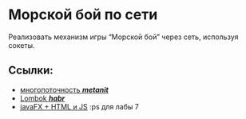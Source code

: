 # Морской бой по сети
Реализовать механизм игры “Морской бой”
через сеть, используя сокеты.

## Ссылки:

- [многопоточность ***metanit***](https://metanit.com/java/tutorial/8.2.php)
- [Lombok ***habr***](https://habr.com/ru/company/piter/blog/676394/)
- [javaFX + HTML и JS](https://www.youtube.com/watch?v=lB25LIajFHo) 
:ps для лабы 7